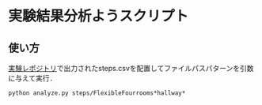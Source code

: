 # 実験結果分析ようスクリプト
## 使い方
[実験レポジトリ](https://github.com/takato86/intrinsic_subgoal_reward)で出力されたsteps.csvを配置してファイルパスパターンを引数に与えて実行．

```
python analyze.py steps/FlexibleFourrooms*hallway*
```
